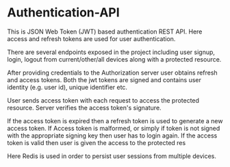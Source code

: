 # Authentication-API

This is JSON Web Token (JWT) based authentication REST API. Here access and refresh tokens are used for user authentication. 

There are several endpoints exposed in the project including user signup, login, logout from current/other/all devices along with a protected resource.

After providing credentials to the Authorization server user obtains refresh and access tokens. Both the jwt tokens are signed and contains user identity (e.g. user id), unique identifier etc.

User sends access token with each request to access the protected resource. Server verifies the access token's signature. 

If the access token is expired then a refresh token is used to generate a new access token. If Access token is malformed, or simply if token is not signed with the appropriate signing key then user has to login again. If the access token is valid then user is given the access to the protected res

Here Redis is used in order to persist user sessions from multiple devices.



